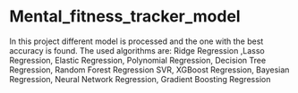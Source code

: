 # Mental_fitness_tracker_model

In this project different model is processed and the one with the best accuracy is found.
The used algorithms are:
Ridge Regression ,Lasso Regression, Elastic Regression, Polynomial Regression, Decision Tree Regression, Random Forest Regression
SVR, XGBoost Regression, Bayesian Regression, Neural Network Regression, Gradient Boosting Regression

